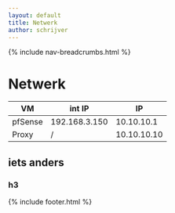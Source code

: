 ```yaml
---
layout: default
title: Netwerk
author: schrijver
---
```


{% include nav-breadcrumbs.html %}

# Netwerk
VM |int IP| IP
---|------|----
pfSense | 192.168.3.150 | 10.10.10.1
Proxy| / | 10.10.10.10
 


## iets anders
### h3


{% include footer.html %}

